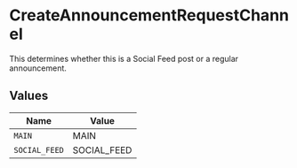 # CreateAnnouncementRequestChannel

This determines whether this is a Social Feed post or a regular announcement.


## Values

| Name          | Value         |
| ------------- | ------------- |
| `MAIN`        | MAIN          |
| `SOCIAL_FEED` | SOCIAL_FEED   |